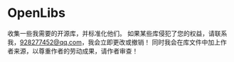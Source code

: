 # OpenLibs
收集一些我需要的开源库，并标准化他们。
如果某些库侵犯了您的权益，请联系我，928277452@qq.com，我会立即更改或撤销！
同时我会在库文件中加上作者来源，以尊重作者的劳动成果，请作者审查！
